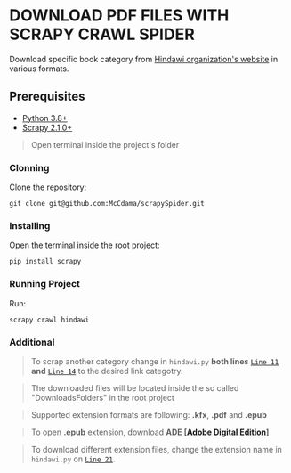 # DOWNLOAD PDF FILES WITH SCRAPY CRAWL SPIDER

Download specific book category from [Hindawi organization's website](https://www.hindawi.org/) in various formats.

## Prerequisites

- [Python 3.8+](https://www.python.org/downloads/)
- [Scrapy 2.1.0+](https://scrapy.org/)

> Open terminal inside the project's folder

### Clonning
Clone the repository:

```
git clone git@github.com:McCdama/scrapySpider.git
```
### Installing
Open the terminal inside the root project:
```
pip install scrapy
```
### Running Project
Run:
```
scrapy crawl hindawi
```

### Additional
> To scrap another category change in <code>hindawi.py</code> <strong>both lines</strong> [`Line 11`](https://github.com/McCdama/scrapySpider/blob/0c3d4677b65d58f2fec507318bebcd99f69be080/scrapySpider/spiders/hindawi.py#L11) <strong>and</strong> [`Line 14`](https://github.com/McCdama/scrapySpider/blob/0c3d4677b65d58f2fec507318bebcd99f69be080/scrapySpider/spiders/hindawi.py#L14) to the desired link categotry.

> The downloaded files will be located inside the so called "DownloadsFolders" in the root project 

> Supported extension formats are following: <strong>.kfx</strong>, <strong>.pdf</strong> and <strong>.epub</strong>

> To open <strong>.epub</strong> extension, download <strong>ADE [[Adobe Digital Edition](https://www.adobe.com/solutions/ebook/digital-editions/download.html)]</strong>

> To download different extension files, change the extension name in <code>hindawi.py</code> on [`Line 21`](https://github.com/McCdama/scrapySpider/blob/0c3d4677b65d58f2fec507318bebcd99f69be080/scrapySpider/spiders/hindawi.py#L21).
